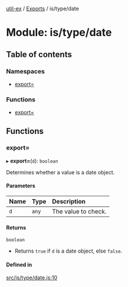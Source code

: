 [util-ex](../README.md) / [Exports](../modules.md) / is/type/date

# Module: is/type/date

## Table of contents

### Namespaces

- [export=](is_type_date.export_.md)

### Functions

- [export=](is_type_date.md#export=)

## Functions

### export&#x3D;

▸ **export=**(`d`): `boolean`

Determines whether a value is a date object.

#### Parameters

| Name | Type | Description |
| :------ | :------ | :------ |
| `d` | `any` | The value to check. |

#### Returns

`boolean`

- Returns `true` if `d` is a date object, else `false`.

#### Defined in

[src/is/type/date.js:10](https://github.com/snowyu/util-ex.js/blob/cfd4615/src/is/type/date.js#L10)
